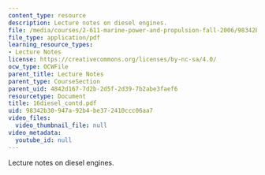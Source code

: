 ```yaml
---
content_type: resource
description: Lecture notes on diesel engines.
file: /media/courses/2-611-marine-power-and-propulsion-fall-2006/98342b30947a92b4be372410ccc06aa7_16diesel_contd.pdf
file_type: application/pdf
learning_resource_types:
- Lecture Notes
license: https://creativecommons.org/licenses/by-nc-sa/4.0/
ocw_type: OCWFile
parent_title: Lecture Notes
parent_type: CourseSection
parent_uid: 4842d167-7d2b-2d5f-2d39-7b2abe3faef6
resourcetype: Document
title: 16diesel_contd.pdf
uid: 98342b30-947a-92b4-be37-2410ccc06aa7
video_files:
  video_thumbnail_file: null
video_metadata:
  youtube_id: null
---
```

Lecture notes on diesel engines.